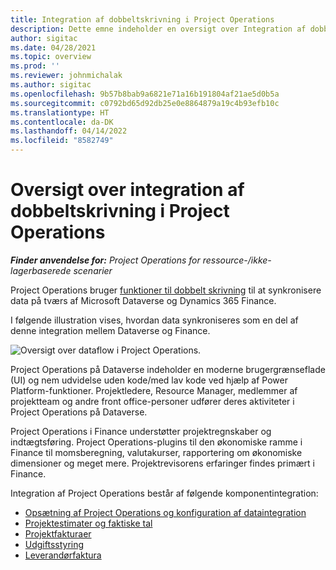 ```yaml
---
title: Integration af dobbeltskrivning i Project Operations
description: Dette emne indeholder en oversigt over Integration af dobbeltskrivning i Project Operations.
author: sigitac
ms.date: 04/28/2021
ms.topic: overview
ms.prod: ''
ms.reviewer: johnmichalak
ms.author: sigitac
ms.openlocfilehash: 9b57b8bab9a6821e71a16b191804af21ae5d0b5a
ms.sourcegitcommit: c0792bd65d92db25e0e8864879a19c4b93efb10c
ms.translationtype: HT
ms.contentlocale: da-DK
ms.lasthandoff: 04/14/2022
ms.locfileid: "8582749"
---
```

# <a name="project-operations-dual-write-integration-overview"></a>Oversigt over integration af dobbeltskrivning i Project Operations

_**Finder anvendelse for:** Project Operations for ressource-/ikke-lagerbaserede scenarier_

Project Operations bruger [funktioner til dobbelt skrivning](/dynamics365/fin-ops-core/dev-itpro/data-entities/dual-write/dual-write-home-page) til at synkronisere data på tværs af Microsoft Dataverse og Dynamics 365 Finance.

I følgende illustration vises, hvordan data synkroniseres som en del af denne integration mellem Dataverse og Finance.

![Oversigt over dataflow i Project Operations.](./media/ProjectOperationsFlows.jpg)

Project Operations på Dataverse indeholder en moderne brugergrænseflade (UI) og nem udvidelse uden kode/med lav kode ved hjælp af Power Platform-funktioner. Projektledere, Resource Manager, medlemmer af projektteam og andre front office-personer udfører deres aktiviteter i Project Operations på Dataverse.

Project Operations i Finance understøtter projektregnskaber og indtægtsføring. Project Operations-plugins til den økonomiske ramme i Finance til momsberegning, valutakurser, rapportering om økonomiske dimensioner og meget mere. Projektrevisorens erfaringer findes primært i Finance.

Integration af Project Operations består af følgende komponentintegration:


- [Opsætning af Project Operations og konfiguration af dataintegration](resource-dual-write-setup-integration.md) 
- [Projektestimater og faktiske tal](resource-dual-write-estimates-actuals.md)
- [Projektfakturaer](resource-dual-write-project-invoice.md)
- [Udgiftsstyring](resource-dual-write-expense.md)
- [Leverandørfaktura](resource-dual-write-vendor-invoice.md)

